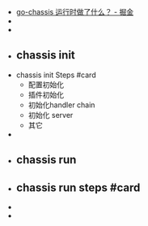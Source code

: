 - [go-chassis 运行时做了什么？ - 掘金](https://juejin.cn/post/6900457796018372616/)
-
-
- ## chassis init
- chassis init Steps #card
	- 配置初始化
	- 插件初始化
	- 初始化handler chain
	- 初始化 server
	- 其它
-
- ## chassis run
- chassis run steps #card
	-
-
-